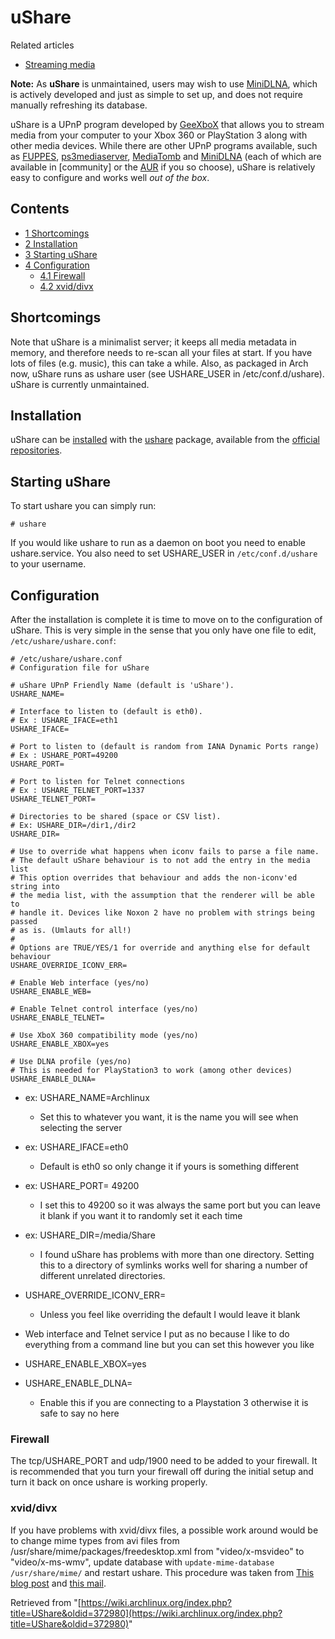 # uShare

Related articles

*   [Streaming media](/index.php/Streaming_media "Streaming media")

**Note:** As **uShare** is unmaintained, users may wish to use [MiniDLNA](/index.php/MiniDLNA "MiniDLNA"), which is actively developed and just as simple to set up, and does not require manually refreshing its database.

uShare is a UPnP program developed by [GeeXboX](http://ushare.geexbox.org/) that allows you to stream media from your computer to your Xbox 360 or PlayStation 3 along with other media devices. While there are other UPnP programs available, such as [FUPPES](http://fuppes.ulrich-voelkel.de/), [ps3mediaserver](http://code.google.com/p/ps3mediaserver/), [MediaTomb](/index.php/MediaTomb "MediaTomb") and [MiniDLNA](/index.php/MiniDLNA "MiniDLNA") (each of which are available in [community] or the [AUR](/index.php/AUR "AUR") if you so choose), uShare is relatively easy to configure and works well _out of the box_.

## Contents

*   [1 Shortcomings](#Shortcomings)
*   [2 Installation](#Installation)
*   [3 Starting uShare](#Starting_uShare)
*   [4 Configuration](#Configuration)
    *   [4.1 Firewall](#Firewall)
    *   [4.2 xvid/divx](#xvid.2Fdivx)

## Shortcomings

Note that uShare is a minimalist server; it keeps all media metadata in memory, and therefore needs to re-scan all your files at start. If you have lots of files (e.g. music), this can take a while. Also, as packaged in Arch now, uShare runs as ushare user (see USHARE_USER in /etc/conf.d/ushare). uShare is currently unmaintained.

## Installation

uShare can be [installed](/index.php/Pacman "Pacman") with the [ushare](https://www.archlinux.org/packages/?name=ushare) package, available from the [official repositories](/index.php/Official_repositories "Official repositories").

## Starting uShare

To start ushare you can simply run:

```
# ushare

```

If you would like ushare to run as a daemon on boot you need to enable ushare.service. You also need to set USHARE_USER in `/etc/conf.d/ushare` to your username.

## Configuration

After the installation is complete it is time to move on to the configuration of uShare. This is very simple in the sense that you only have one file to edit, `/etc/ushare/ushare.conf`:

```
# /etc/ushare/ushare.conf
# Configuration file for uShare

# uShare UPnP Friendly Name (default is 'uShare').
USHARE_NAME=

# Interface to listen to (default is eth0).
# Ex : USHARE_IFACE=eth1
USHARE_IFACE=

# Port to listen to (default is random from IANA Dynamic Ports range)
# Ex : USHARE_PORT=49200
USHARE_PORT=

# Port to listen for Telnet connections
# Ex : USHARE_TELNET_PORT=1337
USHARE_TELNET_PORT=

# Directories to be shared (space or CSV list).
# Ex: USHARE_DIR=/dir1,/dir2
USHARE_DIR=

# Use to override what happens when iconv fails to parse a file name.
# The default uShare behaviour is to not add the entry in the media list
# This option overrides that behaviour and adds the non-iconv'ed string into
# the media list, with the assumption that the renderer will be able to
# handle it. Devices like Noxon 2 have no problem with strings being passed
# as is. (Umlauts for all!)
# 
# Options are TRUE/YES/1 for override and anything else for default behaviour
USHARE_OVERRIDE_ICONV_ERR= 

# Enable Web interface (yes/no)
USHARE_ENABLE_WEB=

# Enable Telnet control interface (yes/no)
USHARE_ENABLE_TELNET=

# Use XboX 360 compatibility mode (yes/no)
USHARE_ENABLE_XBOX=yes

# Use DLNA profile (yes/no)
# This is needed for PlayStation3 to work (among other devices)
USHARE_ENABLE_DLNA=

```

*   ex: USHARE_NAME=Archlinux
    *   Set this to whatever you want, it is the name you will see when selecting the server

*   ex: USHARE_IFACE=eth0
    *   Default is eth0 so only change it if yours is something different

*   ex: USHARE_PORT= 49200
    *   I set this to 49200 so it was always the same port but you can leave it blank if you want it to randomly set it each time

*   ex: USHARE_DIR=/media/Share
    *   I found uShare has problems with more than one directory. Setting this to a directory of symlinks works well for sharing a number of different unrelated directories.

*   USHARE_OVERRIDE_ICONV_ERR=
    *   Unless you feel like overriding the default I would leave it blank

*   Web interface and Telnet service I put as no because I like to do everything from a command line but you can set this however you like

*   USHARE_ENABLE_XBOX=yes

*   USHARE_ENABLE_DLNA=
    *   Enable this if you are connecting to a Playstation 3 otherwise it is safe to say no here

### Firewall

The tcp/USHARE_PORT and udp/1900 need to be added to your firewall. It is recommended that you turn your firewall off during the initial setup and turn it back on once ushare is working properly.

### xvid/divx

If you have problems with xvid/divx files, a possible work around would be to change mime types from avi files from /usr/share/mime/packages/freedesktop.xml from "video/x-msvideo" to "video/x-ms-wmv", update database with `update-mime-database /usr/share/mime/` and restart ushare. This procedure was taken from [This blog post](http://salinasv.blogspot.com/2010/06/stream-divxxvid-from-linux-to-your-xbox.html) and [this mail](https://lists.ubuntu.com/archives/ubuntu-us-nm/2007-December/000368.html).

Retrieved from "[https://wiki.archlinux.org/index.php?title=UShare&oldid=372980](https://wiki.archlinux.org/index.php?title=UShare&oldid=372980)"